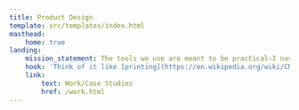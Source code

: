 ```yaml
---
title: Product Design
template: src/templates/index.html
masthead: 
    home: true
landing:
    mission_statement: The tools we use are meant to be practical—I navigate the complexity of your software so your customers don&rsquo;t have to.
    hook: 'Think of it like [printing](https://en.wikipedia.org/wiki/CMYK_color_model): when everything lines up, the underlying parts should go unnoticed.'
    link: 
        text: Work/Case Studies
        href: /work.html
---
```

